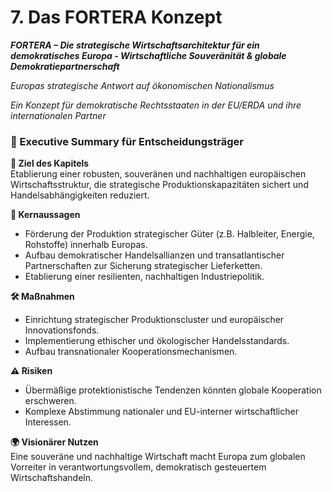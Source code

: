 # 7. Das FORTERA Konzept

_**FORTERA – Die strategische Wirtschaftsarchitektur für ein demokratisches Europa - Wirtschaftliche Souveränität & globale Demokratiepartnerschaft**_

_Europas strategische Antwort auf ökonomischen Nationalismus_

_Ein Konzept für demokratische Rechtsstaaten in der EU/ERDA und ihre internationalen Partner_

### **📘 Executive Summary für Entscheidungsträger**

**🎯 Ziel des Kapitels**\
Etablierung einer robusten, souveränen und nachhaltigen europäischen Wirtschaftsstruktur, die strategische Produktionskapazitäten sichert und Handelsabhängigkeiten reduziert.

**🧭 Kernaussagen**

* Förderung der Produktion strategischer Güter (z.B. Halbleiter, Energie, Rohstoffe) innerhalb Europas.
* Aufbau demokratischer Handelsallianzen und transatlantischer Partnerschaften zur Sicherung strategischer Lieferketten.
* Etablierung einer resilienten, nachhaltigen Industriepolitik.

**🛠 Maßnahmen**

* Einrichtung strategischer Produktionscluster und europäischer Innovationsfonds.
* Implementierung ethischer und ökologischer Handelsstandards.
* Aufbau transnationaler Kooperationsmechanismen.

**⚠️ Risiken**

* Übermäßige protektionistische Tendenzen könnten globale Kooperation erschweren.
* Komplexe Abstimmung nationaler und EU-interner wirtschaftlicher Interessen.

**🌍 Visionärer Nutzen**\
Eine souveräne und nachhaltige Wirtschaft macht Europa zum globalen Vorreiter in verantwortungsvollem, demokratisch gesteuertem Wirtschaftshandeln.
